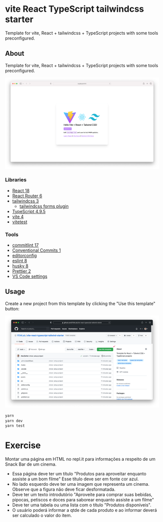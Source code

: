 # vite React TypeScript tailwindcss starter

Template for vite, React + tailwindcss + TypeScript projects with some tools preconfigured.

## About

Template for vite, React + tailwindcss + TypeScript projects with some tools preconfigured.

![Screenshot](assets/screenshot.png)

### Libraries

- [React 18](https://reactjs.org/)
- [React Router 6](https://reactrouter.com)
- [tailwindcss 3](https://tailwindcss.com/)
  - [tailwindcss forms plugin](https://tailwindcss-forms.vercel.app/)
- [TypeScript 4.9.5](https://www.typescriptlang.org/)
- [vite 4](https://vitejs.dev/)
- [vitetest](https://vitest.dev/)

### Tools

- [commitlint 17](https://commitlint.js.org)
- [Conventional Commits 1](https://www.conventionalcommits.org)
- [editorconfig](https://editorconfig.org/)
- [eslint 8](https://eslint.org/)
- [husky 8](https://typicode.github.io/husky/#/)
- [Prettier 2](https://prettier.io/)
- [VS Code settings](https://code.visualstudio.com/)

## Usage

Create a new project from this template by clicking the "Use this template" button:

![](assets/template-usage.png)

```bash
yarn
yarn dev
yarn test
```



# Exercise

Montar uma página em HTML no repl.it para informações a respeito de um Snack
Bar de um cinema.

- Essa página deve ter um título "Produtos para aproveitar enquanto assiste a um bom filme"
Esse título deve ser em fonte cor azul.
- No lado esquerdo deve ter uma imagem que representa um cinema. Observe que a figura não deve ficar desformatada.
- Deve ter um texto introdutório "Aproveite para comprar suas bebidas, pipocas, petiscos e doces para saborear enquanto assiste a um filme"
- Deve ter uma tabela ou uma lista com o título "Produtos disponíveis".
- O usuário poderá informar a qtde de cada produto e ao informar deverá ser calculado o valor do item.
